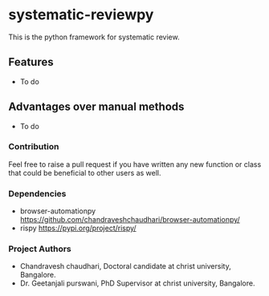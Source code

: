 # systematic-reviewpy
This is the python framework for systematic review.

## Features
- To do

## Advantages over manual methods
- To do

### Contribution
Feel free to raise a pull request if you have written any new function or class that 
could be beneficial to other users as well.

### Dependencies
- browser-automationpy https://github.com/chandraveshchaudhari/browser-automationpy/
- rispy https://pypi.org/project/rispy/

### Project Authors
- Chandravesh chaudhari, Doctoral candidate at christ university, Bangalore.
- Dr. Geetanjali purswani, PhD Supervisor at christ university, Bangalore.
